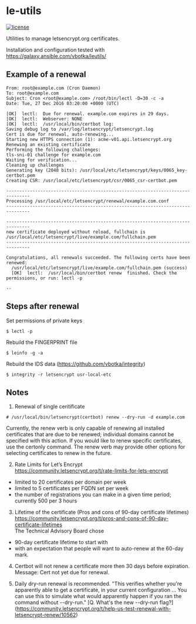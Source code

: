 le-utils
========
[![license](https://img.shields.io/badge/license-BSD-red.svg)](https://www.freebsd.org/doc/en/articles/bsdl-gpl/article.html)

Utilities to manage letsencrypt.org certificates.

Installation and configuration tested with https://galaxy.ansible.com/vbotka/leutils/

Example of a renewal
--------------------

```
From: root@example.com (Cron Daemon)
To: root@example.com
Subject: Cron <root@example.com> /root/bin/lectl -D=30 -c -a                                                                                                         
Date: Tue, 27 Dec 2016 03:20:00 +0000 (UTC)

[OK]  lectl:  Due for renewal. example.com expires in 29 days.
[OK]  lectl:  Webserver: NONE
[OK]  lectl:  /usr/local/bin/certbot log:
Saving debug log to /var/log/letsencrypt/letsencrypt.log
Cert is due for renewal, auto-renewing...
Starting new HTTPS connection (1): acme-v01.api.letsencrypt.org
Renewing an existing certificate
Performing the following challenges:
tls-sni-01 challenge for example.com
Waiting for verification...
Cleaning up challenges
Generating key (2048 bits): /usr/local/etc/letsencrypt/keys/0065_key-certbot.pem
Creating CSR: /usr/local/etc/letsencrypt/csr/0065_csr-certbot.pem

-------------------------------------------------------------------------------
Processing /usr/local/etc/letsencrypt/renewal/example.com.conf
-------------------------------------------------------------------------------

-------------------------------------------------------------------------------
new certificate deployed without reload, fullchain is
/usr/local/etc/letsencrypt/live/example.com/fullchain.pem
-------------------------------------------------------------------------------

Congratulations, all renewals succeeded. The following certs have been renewed:
  /usr/local/etc/letsencrypt/live/example.com/fullchain.pem (success)
  [OK]  lectl:  /usr/local/bin/certbot renew  finished. Check the permissions, or run: lectl -p

--
```

Steps after renewal
-------------------

Set permissions of private keys

```
$ lectl -p
```

Rebuild the FINGERPRINT file

```
$ leinfo -g -a
```

Rebuild the IDS data (https://github.com/vbotka/integrity)

```
$ integrity -r letsencrypt usr-local-etc
```

Notes
-----

1) Renewal of single ceritificate                                                                                                                                                             
```
# /usr/local/bin/letsencrypt(certbot) renew --dry-run -d example.com
```

Currently, the renew verb is only capable of renewing all installed certificates that are due to be renewed; individual domains cannot be specified with this action. If you would like to renew specific certificates, use the certonly command. The renew verb may provide other options for selecting certificates to renew in the future.

2) Rate Limits for Let’s Encrypt                                                                                                                                                              
https://community.letsencrypt.org/t/rate-limits-for-lets-encrypt                                                                                                                              
* limited to 20 certificates per domain per week                                                                                                                                              
* limited to 5 certificates per FQDN set per week                                                                                                                                             
* the number of registrations you can make in a given time period; currently 500 per 3 hours                                                                                                   
  
3) Lifetime of the certificate (Pros and cons of 90-day certificate lifetimes)                                                                                                                                                                        
https://community.letsencrypt.org/t/pros-and-cons-of-90-day-certificate-lifetimes                                                                                                             
The Technical Advisory Board chose                                                                                                                                                            
* 90-day certificate lifetime to start with                                                                                                                                                   
* with an expectation that people will want to auto-renew at the 60-day mark.                                                                                                                                                                                
4) Certbot will not renew a certificate more then 30 days before expiration. Message: Cert not yet due for renewal.

5) Daily dry-run renewal is recommended. "This verifies whether you're apparently able to get a certificate, in your current configuration ... You can use this to simulate what would apparently happen if you ran the command without --dry-run." [Q. What's the new --dry-run flag?] (https://community.letsencrypt.org/t/help-us-test-renewal-with-letsencrypt-renew/10562)

